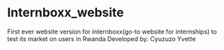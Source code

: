 # Internboxx_website
First ever website version for internboxx(go-to website for internships)  to test its market on users in Rwanda
Developed by: Cyuzuzo Yvette
